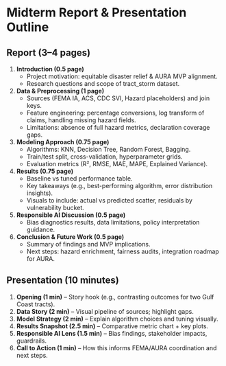 # Midterm Report & Presentation Outline

## Report (3–4 pages)
1. **Introduction (0.5 page)**
   - Project motivation: equitable disaster relief & AURA MVP alignment.
   - Research questions and scope of tract_storm dataset.
2. **Data & Preprocessing (1 page)**
   - Sources (FEMA IA, ACS, CDC SVI, Hazard placeholders) and join keys.
   - Feature engineering: percentage conversions, log transform of claims, handling missing hazard fields.
   - Limitations: absence of full hazard metrics, declaration coverage gaps.
3. **Modeling Approach (0.75 page)**
   - Algorithms: KNN, Decision Tree, Random Forest, Bagging.
   - Train/test split, cross-validation, hyperparameter grids.
   - Evaluation metrics (R², RMSE, MAE, MAPE, Explained Variance).
4. **Results (0.75 page)**
   - Baseline vs tuned performance table.
   - Key takeaways (e.g., best-performing algorithm, error distribution insights).
   - Visuals to include: actual vs predicted scatter, residuals by vulnerability bucket.
5. **Responsible AI Discussion (0.5 page)**
   - Bias diagnostics results, data limitations, policy interpretation guidance.
6. **Conclusion & Future Work (0.5 page)**
   - Summary of findings and MVP implications.
   - Next steps: hazard enrichment, fairness audits, integration roadmap for AURA.

## Presentation (10 minutes)
1. **Opening (1 min)** – Story hook (e.g., contrasting outcomes for two Gulf Coast tracts).
2. **Data Story (2 min)** – Visual pipeline of sources; highlight gaps.
3. **Model Strategy (2 min)** – Explain algorithm choices and tuning visually.
4. **Results Snapshot (2.5 min)** – Comparative metric chart + key plots.
5. **Responsible AI Lens (1.5 min)** – Bias findings, stakeholder impacts, guardrails.
6. **Call to Action (1 min)** – How this informs FEMA/AURA coordination and next steps.
